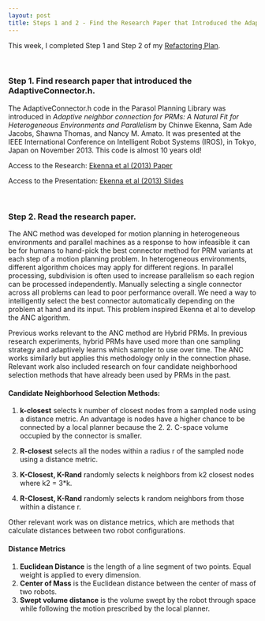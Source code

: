 ```yaml
---
layout: post
title: Steps 1 and 2 - Find the Research Paper that Introduced the AdaptiveConnector.h and Read it
---
```


This week, I completed Step 1 and Step 2 of my [Refactoring Plan](https://cabreraleon.github.io/ANCrefactorplan/).

<br>

### Step 1. Find research paper that introduced the AdaptiveConnector.h. 

 The AdaptiveConnector.h code in the Parasol Planning Library was introduced in *Adaptive neighbor connection for PRMs: A Natural Fit for Heterogeneous Environments and Parallelism* by Chinwe Ekenna, Sam Ade Jacobs, Shawna Thomas, and Nancy M. Amato. It was presented at the IEEE International Conference on Intelligent Robot Systems (IROS), in Tokyo, Japan on November 2013. This code is almost 10 years old!

  Access to the Research: 
  [Ekenna et al (2013) Paper](files/ancreport.pdf)

  Access to the Presentation: [Ekenna et al (2013) Slides](https://pdfs.semanticscholar.org/5245/4b4c1bebdc6befd78376b9c9a3cf713c860e.pdf)

<br>

### Step 2. Read the research paper.

 The ANC method was developed for motion planning in heterogeneous environments and parallel machines as a response to how infeasible it can be for humans to hand-pick the best connector method for PRM variants at each step of a motion planning problem. In heterogeneous environments, different algorithm choices may apply for different regions. In parallel processing, subdivision is often used to increase parallelism so each region can be processed independently. Manually selecting a single connector across all problems can lead to poor performance overall. We need a way to intelligently select the best connector automatically depending on the problem at hand and its input. This problem inspired Ekenna et al to develop the ANC algorithm.

 Previous works relevant to the ANC method are Hybrid PRMs. In previous research experiments, hybrid PRMs have used more than one sampling strategy and adaptively learns which sampler to use over time. The ANC works similarly but applies this methodology only in the connection phase. Relevant work also included research on four candidate neighborhood selection methods that have already been used by PRMs in the past.

 #### Candidate Neighborhood Selection Methods:
   1. **k-closest** selects k number of closest nodes from a sampled node using a distance metric. An advantage is nodes have a higher chance to be connected by a local planner because the 2. 2. C-space volume occupied by the connector is smaller. <br>
   
   2. **R-closest** selects all the nodes within a radius r of the sampled node using a distance metric. <br>

   3. **K-Closest, K-Rand** randomly selects k neighbors from k2 closest nodes where k2 = 3*k. <br>

   4. **R-Closest, K-Rand** randomly selects k random neighbors from those within a distance r. <br>

  Other relevant work was on distance metrics, which are methods that calculate distances between two robot configurations. 

 #### Distance Metrics
   1. **Euclidean Distance** is the length of a line segment of two points. Equal weight is applied to every dimension. <br>
   2. **Center of Mass** is the Euclidean distance between the center of mass of two robots. <br>
   3. **Swept volume distance** is the volume swept by the robot through space while following the motion prescribed by the local planner. <br>

<br>

